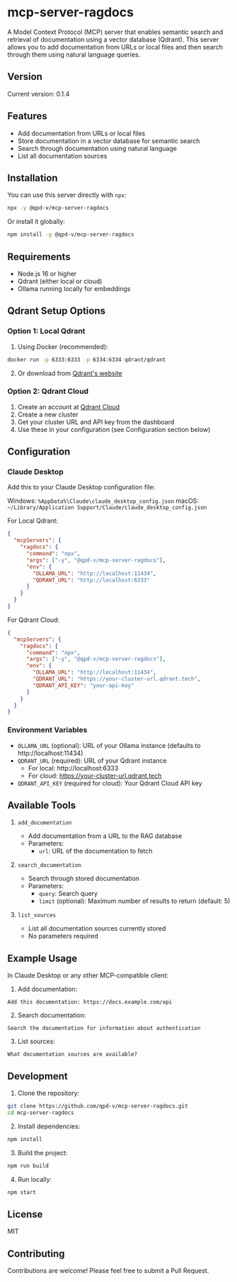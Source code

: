 # mcp-server-ragdocs

A Model Context Protocol (MCP) server that enables semantic search and retrieval of documentation using a vector database (Qdrant). This server allows you to add documentation from URLs or local files and then search through them using natural language queries.

## Version

Current version: 0.1.4

## Features

- Add documentation from URLs or local files
- Store documentation in a vector database for semantic search
- Search through documentation using natural language
- List all documentation sources

## Installation

You can use this server directly with `npx`:

```bash
npx -y @qpd-v/mcp-server-ragdocs
```

Or install it globally:

```bash
npm install -g @qpd-v/mcp-server-ragdocs
```

## Requirements

- Node.js 16 or higher
- Qdrant (either local or cloud)
- Ollama running locally for embeddings

## Qdrant Setup Options

### Option 1: Local Qdrant

1. Using Docker (recommended):
```bash
docker run -p 6333:6333 -p 6334:6334 qdrant/qdrant
```

2. Or download from [Qdrant's website](https://qdrant.tech/documentation/quick-start/)

### Option 2: Qdrant Cloud

1. Create an account at [Qdrant Cloud](https://cloud.qdrant.io/)
2. Create a new cluster
3. Get your cluster URL and API key from the dashboard
4. Use these in your configuration (see Configuration section below)

## Configuration

### Claude Desktop

Add this to your Claude Desktop configuration file:

Windows: `%AppData%\Claude\claude_desktop_config.json`
macOS: `~/Library/Application Support/Claude/claude_desktop_config.json`

For Local Qdrant:
```json
{
  "mcpServers": {
    "ragdocs": {
      "command": "npx",
      "args": ["-y", "@qpd-v/mcp-server-ragdocs"],
      "env": {
        "OLLAMA_URL": "http://localhost:11434",
        "QDRANT_URL": "http://localhost:6333"
      }
    }
  }
}
```

For Qdrant Cloud:
```json
{
  "mcpServers": {
    "ragdocs": {
      "command": "npx",
      "args": ["-y", "@qpd-v/mcp-server-ragdocs"],
      "env": {
        "OLLAMA_URL": "http://localhost:11434",
        "QDRANT_URL": "https://your-cluster-url.qdrant.tech",
        "QDRANT_API_KEY": "your-api-key"
      }
    }
  }
}
```

### Environment Variables

- `OLLAMA_URL` (optional): URL of your Ollama instance (defaults to http://localhost:11434)
- `QDRANT_URL` (required): URL of your Qdrant instance
  - For local: http://localhost:6333
  - For cloud: https://your-cluster-url.qdrant.tech
- `QDRANT_API_KEY` (required for cloud): Your Qdrant Cloud API key

## Available Tools

1. `add_documentation`
   - Add documentation from a URL to the RAG database
   - Parameters:
     - `url`: URL of the documentation to fetch

2. `search_documentation`
   - Search through stored documentation
   - Parameters:
     - `query`: Search query
     - `limit` (optional): Maximum number of results to return (default: 5)

3. `list_sources`
   - List all documentation sources currently stored
   - No parameters required

## Example Usage

In Claude Desktop or any other MCP-compatible client:

1. Add documentation:
```
Add this documentation: https://docs.example.com/api
```

2. Search documentation:
```
Search the documentation for information about authentication
```

3. List sources:
```
What documentation sources are available?
```

## Development

1. Clone the repository:
```bash
git clone https://github.com/qpd-v/mcp-server-ragdocs.git
cd mcp-server-ragdocs
```

2. Install dependencies:
```bash
npm install
```

3. Build the project:
```bash
npm run build
```

4. Run locally:
```bash
npm start
```

## License

MIT

## Contributing

Contributions are welcome! Please feel free to submit a Pull Request.
